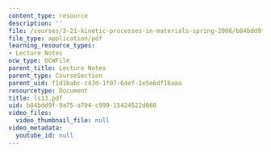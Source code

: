 ```yaml
---
content_type: resource
description: ''
file: /courses/3-21-kinetic-processes-in-materials-spring-2006/b84bdd9f9a75a704c99915424522d860_ls13.pdf
file_type: application/pdf
learning_resource_types:
- Lecture Notes
ocw_type: OCWFile
parent_title: Lecture Notes
parent_type: CourseSection
parent_uid: f1d1babc-c43d-1f07-64ef-1e5e6df16aaa
resourcetype: Document
title: ls13.pdf
uid: b84bdd9f-9a75-a704-c999-15424522d860
video_files:
  video_thumbnail_file: null
video_metadata:
  youtube_id: null
---
```

